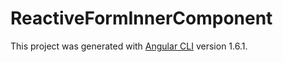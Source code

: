 # ReactiveFormInnerComponent

This project was generated with [Angular CLI](https://github.com/angular/angular-cli) version 1.6.1.

